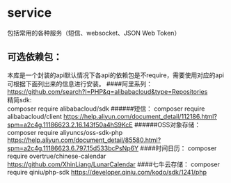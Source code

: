 # service
包括常用的各种服务（短信、websocket、JSON Web Token）
## 可选依赖包：
本库是一个封装的api默认情况下各api的依赖包是不require，需要使用对应的api可根据下面列出来的信息进行安装。
####阿里系列：
https://github.com/search?l=PHP&q=alibabacloud&type=Repositories
<br>
精简sdk:   
composer  require  alibabacloud/sdk
######短信：
composer require alibabacloud/client
https://help.aliyun.com/document_detail/112186.html?spm=a2c4g.11186623.2.16.143f50a4hS9KcE
######OSS对象存储：
composer require aliyuncs/oss-sdk-php
https://help.aliyun.com/document_detail/85580.html?spm=a2c4g.11186623.6.797.15d533bcPsNp6Y
####时间日历：
composer require overtrue/chinese-calendar
https://github.com/XhinLiang/LunarCalendar
####七牛云存储：
composer require qiniu/php-sdk
https://developer.qiniu.com/kodo/sdk/1241/php

